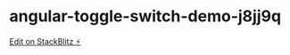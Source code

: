 # angular-toggle-switch-demo-j8jj9q

[Edit on StackBlitz ⚡️](https://stackblitz.com/edit/angular-toggle-switch-demo-j8jj9q)